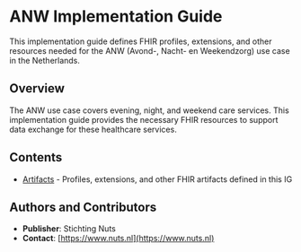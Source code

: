 # ANW Implementation Guide

This implementation guide defines FHIR profiles, extensions, and other resources needed for the ANW (Avond-, Nacht- en Weekendzorg) use case in the Netherlands.

## Overview

The ANW use case covers evening, night, and weekend care services. This implementation guide provides the necessary FHIR resources to support data exchange for these healthcare services.

## Contents

- [Artifacts](artifacts.html) - Profiles, extensions, and other FHIR artifacts defined in this IG

## Authors and Contributors

- **Publisher**: Stichting Nuts
- **Contact**: [https://www.nuts.nl](https://www.nuts.nl)
